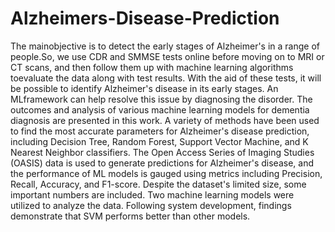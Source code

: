 # Alzheimers-Disease-Prediction
The mainobjective is to detect the early stages of Alzheimer's in a range of people.So, we use CDR and SMMSE tests online before moving on to MRI or CT scans, and then follow them up with machine learning algorithms toevaluate the data along with test results. With the aid of these tests, it will be possible to identify Alzheimer's disease in its early stages. An MLframework can help resolve this issue by diagnosing the disorder. The outcomes and analysis of various machine learning models for dementia diagnosis are presented in this work. A variety of methods have been used to find the most accurate parameters for Alzheimer's disease prediction, including Decision Tree, Random Forest, Support Vector Machine, and K Nearest Neighbor classifiers. The Open Access Series of Imaging Studies (OASIS) data is used to generate predictions for Alzheimer's disease, and the performance of ML models is gauged using metrics including Precision, Recall, Accuracy, and F1-score. Despite the dataset's limited size, some important numbers are included. Two machine learning models were utilized to analyze the data. Following system development, findings demonstrate that SVM performs better than other models.

